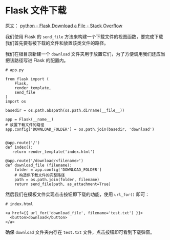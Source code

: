 # Flask 文件下载

原文： [python - Flask Download a File - Stack Overflow](https://stackoverflow.com/questions/24577349/flask-download-a-file)


我们使用 Flask 的 ``send_file`` 方法来构建一个下载文件的视图函数，要完成下载我们首先要有被下载的文件和放置该类文件的路径。

我们在根目录新建一个 ``download`` 文件夹用于放置它们，为了方便调用我们还应当把该路径写进 Flask 的配置内。

```
# app.py

from flask import (
    Flask, 
    render_template, 
    send_file
)
import os

basedir = os.path.abspath(os.path.dirname(__file__))

app = Flask(__name__)
# 放置下载文件的路径
app.config['DOWNLOAD_FOLDER'] = os.path.join(basedir, 'download')


@app.route('/')
def index():
   return render_template('index.html')

@app.route('/download/<filename>')
def download_file (filename):
    folder = app.config['DOWNLOAD_FOLDER']
    # 构造供下载文件的完整路径
    path = os.path.join(folder, filename)
    return send_file(path, as_attachment=True)
```

然后我们在模板文件实现点击按钮即下载的功能，使用 ``url_for()`` 即可：
```
# index.html

<a href={{ url_for('download_file', filename='test.txt') }}>
  <button>download</button>
</a>
```

确保 ``download`` 文件夹内存在 ``test.txt`` 文件，点击按钮即可看到下载弹窗。
